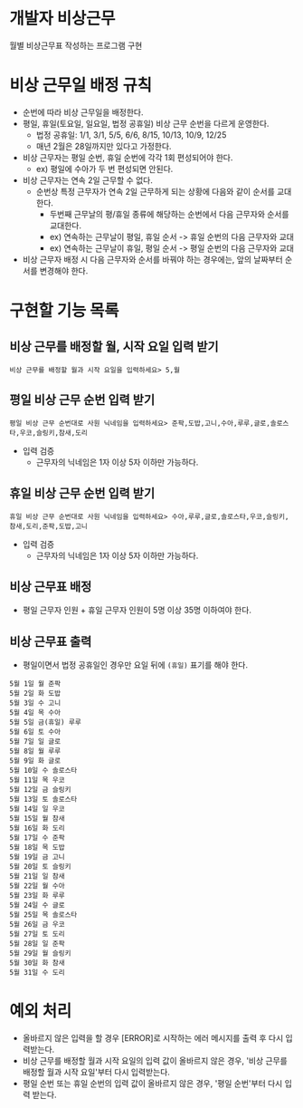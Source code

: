 # 개발자 비상근무

월별 비상근무표 작성하는 프로그램 구현

# 비상 근무일 배정 규칙
- 순번에 따라 비상 근무일을 배정한다.
- 평일, 휴일(토요일, 일요일, 법정 공휴일) 비상 근무 순번을 다르게 운영한다.
  - 법정 공휴일: 1/1, 3/1, 5/5, 6/6, 8/15, 10/13, 10/9, 12/25
  - 매년 2월은 28일까지만 있다고 가정한다.
- 비상 근무자는 평일 순번, 휴일 순번에 각각 1회 편성되어야 한다.
  - ex) 평일에 수아가 두 번 편성되면 안된다.
- 비상 근무자는 연속 2일 근무할 수 없다.
  - 순번상 특정 근무자가 연속 2일 근무하게 되는 상황에 다음와 같이 순서를 교대한다.
    - 두번째 근무날의 평/휴일 종류에 해당하는 순번에서 다음 근무자와 순서를 교대한다.
    - ex) 연속하는 근무날이 평일, 휴일 순서 -> 휴일 순번의 다음 근무자와 교대
    - ex) 연속하는 근무날이 휴일, 평일 순서 -> 평일 순번의 다음 근무자와 교대
- 비상 근무자 배정 시 다음 근무자와 순서를 바꿔야 하는 경우에는, 앞의 날짜부터 순서를 변경해야 한다.

# 구현할 기능 목록

## 비상 근무를 배정할 월, 시작 요일 입력 받기
```
비상 근무를 배정할 월과 시작 요일을 입력하세요> 5,월
```

## 평일 비상 근무 순번 입력 받기
```
평일 비상 근무 순번대로 사원 닉네임을 입력하세요> 준팍,도밥,고니,수아,루루,글로,솔로스타,우코,슬링키,참새,도리
```
- 입력 검증
  - 근무자의 닉네임은 1자 이상 5자 이하만 가능하다.
## 휴일 비상 근무 순번 입력 받기
```
휴일 비상 근무 순번대로 사원 닉네임을 입력하세요> 수아,루루,글로,솔로스타,우코,슬링키,참새,도리,준팍,도밥,고니
```
- 입력 검증
    - 근무자의 닉네임은 1자 이상 5자 이하만 가능하다.

## 비상 근무표 배정
- 평일 근무자 인원 + 휴일 근무자 인원이 5명 이상 35명 이하여야 한다.

## 비상 근무표 출력
- 평일이면서 법정 공휴일인 경우만 요일 뒤에 `(휴일)` 표기를 해야 한다.
```
5월 1일 월 준팍
5월 2일 화 도밥
5월 3일 수 고니
5월 4일 목 수아
5월 5일 금(휴일) 루루
5월 6일 토 수아
5월 7일 일 글로
5월 8일 월 루루
5월 9일 화 글로
5월 10일 수 솔로스타
5월 11일 목 우코
5월 12일 금 슬링키
5월 13일 토 솔로스타
5월 14일 일 우코
5월 15일 월 참새
5월 16일 화 도리
5월 17일 수 준팍
5월 18일 목 도밥
5월 19일 금 고니
5월 20일 토 슬링키
5월 21일 일 참새
5월 22일 월 수아
5월 23일 화 루루
5월 24일 수 글로
5월 25일 목 솔로스타
5월 26일 금 우코
5월 27일 토 도리
5월 28일 일 준팍
5월 29일 월 슬링키
5월 30일 화 참새
5월 31일 수 도리
```
# 예외 처리
- 올바르지 않은 입력을 할 경우 [ERROR]로 시작하는 에러 메시지를 출력 후 다시 입력받는다.
- 비상 근무를 배정할 월과 시작 요일의 입력 값이 올바르지 않은 경우, '비상 근무를 배정할 월과 시작 요일'부터 다시 입력받는다.
- 평일 순번 또는 휴일 순번의 입력 값이 올바르지 않은 경우, '평일 순번'부터 다시 입력 받는다.